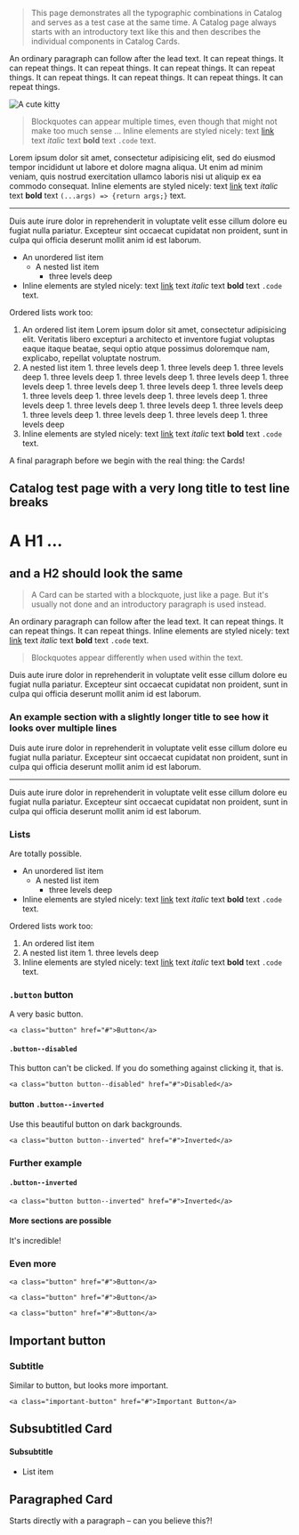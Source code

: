 
> This page demonstrates all the typographic combinations in Catalog and serves as a test case at the same time. A Catalog page always starts with an introductory text like this and then describes the individual components in Catalog Cards.

An ordinary paragraph can follow after the lead text. It can repeat things. It can repeat things. It can repeat things. It can repeat things. It can repeat things. It can repeat things. It can repeat things. It can repeat things. It can repeat things.

![A cute kitty](https://placekitten.com/640/400)

> Blockquotes can appear multiple times, even though that might not make too much sense … Inline elements are styled nicely: text [link](http://example.com) text _italic_ text **bold** text `.code` text.

Lorem ipsum dolor sit amet, consectetur adipisicing elit, sed do eiusmod
tempor incididunt ut labore et dolore magna aliqua. Ut enim ad minim veniam,
quis nostrud exercitation ullamco laboris nisi ut aliquip ex ea commodo
consequat. Inline elements are styled nicely: text [link](http://example.com) text _italic_ text **bold** text `(...args) => {return args;}` text.

---

Duis aute irure dolor in reprehenderit in voluptate velit esse
cillum dolore eu fugiat nulla pariatur. Excepteur sint occaecat cupidatat non
proident, sunt in culpa qui officia deserunt mollit anim id est laborum.

- An unordered list item
  - A nested list item
    - three levels deep
- Inline elements are styled nicely: text [link](http://example.com) text _italic_ text **bold** text `.code` text.

Ordered lists work too:

1. An ordered list item Lorem ipsum dolor sit amet, consectetur adipisicing elit. Veritatis libero excepturi a architecto et inventore fugiat voluptas eaque itaque beatae, sequi optio atque possimus doloremque nam, explicabo, repellat voluptate nostrum.
  1. A nested list item
    1. three levels deep
    1. three levels deep
    1. three levels deep
    1. three levels deep
    1. three levels deep
    1. three levels deep
    1. three levels deep
    1. three levels deep
    1. three levels deep
    1. three levels deep
    1. three levels deep
    1. three levels deep
    1. three levels deep
    1. three levels deep
    1. three levels deep
    1. three levels deep
    1. three levels deep
    1. three levels deep
    1. three levels deep
    1. three levels deep
    1. three levels deep
2. Inline elements are styled nicely: text [link](http://example.com) text _italic_ text **bold** text `.code` text.

A final paragraph before we begin with the real thing: the Cards!

## Catalog test page with a very long title to test line breaks

# A H1 …

## and a H2 should look the same


> A Card can be started with a blockquote, just like a page. But it's usually not done and an introductory paragraph is used instead.

An ordinary paragraph can follow after the lead text. It can repeat things. It can repeat things. It can repeat things. Inline elements are styled nicely: text [link](http://example.com) text _italic_ text **bold** text `.code` text.

> Blockquotes appear differently when used within the text.

Duis aute irure dolor in reprehenderit in voluptate velit esse cillum dolore eu fugiat nulla pariatur. Excepteur sint occaecat cupidatat non proident, sunt in culpa qui officia deserunt mollit anim id est laborum.

### An example section with a slightly longer title to see how it looks over multiple lines

Duis aute irure dolor in reprehenderit in voluptate velit esse cillum dolore eu fugiat nulla pariatur. Excepteur sint occaecat cupidatat non proident, sunt in culpa qui officia deserunt mollit anim id est laborum.

---

Duis aute irure dolor in reprehenderit in voluptate velit esse cillum dolore eu fugiat nulla pariatur. Excepteur sint occaecat cupidatat non proident, sunt in culpa qui officia deserunt mollit anim id est laborum.

### Lists

Are totally possible.

- An unordered list item
  - A nested list item
    - three levels deep
- Inline elements are styled nicely: text [link](http://example.com) text _italic_ text **bold** text `.code` text.

Ordered lists work too:

1. An ordered list item
  1. A nested list item
    1. three levels deep
2. Inline elements are styled nicely: text [link](http://example.com) text _italic_ text **bold** text `.code` text.

### `.button` button

A very basic button.

```
<a class="button" href="#">Button</a>
```

#### `.button--disabled`

This button can't be clicked. If you do something against clicking it, that is.

```
<a class="button button--disabled" href="#">Disabled</a>
```

#### button `.button--inverted`

Use this beautiful button on dark backgrounds.

```html|dark
<a class="button button--inverted" href="#">Inverted</a>
```

### Further example

#### `.button--inverted`

```html|dark
<a class="button button--inverted" href="#">Inverted</a>
```

#### More sections are possible

It's incredible!

### Even more

```
<a class="button" href="#">Button</a>
```

```
<a class="button" href="#">Button</a>
```

```
<a class="button" href="#">Button</a>
```

## Important button

### Subtitle

Similar to button, but looks more important.

```
<a class="important-button" href="#">Important Button</a>
```


## Subsubtitled Card

#### Subsubtitle

* List item

## Paragraphed Card

Starts directly with a paragraph – can you believe this?!
